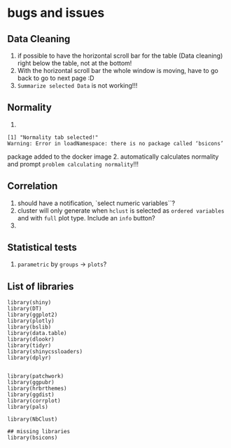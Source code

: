 # bugs and issues

## Data Cleaning
1. if possible to have the horizontal scroll bar for the table (Data cleaning) right below the table, not at the bottom!
2. With the horizontal scroll bar the whole window is moving, have to go back to go to next page :D 
3. `Summarize selected Data` is not working!!!

## Normality

1. 
```{r}
[1] "Normality tab selected!"
Warning: Error in loadNamespace: there is no package called ‘bsicons’
```

package added to the docker image
2. automatically calculates normality and prompt `problem calculating normality`!!!

## Correlation
1. should have a notification, `select numeric variables``?
2. cluster will only generate when `hclust` is selected as `ordered variables` and with `full` plot type. Include an `info` button?
3. 

## Statistical tests
1. `parametric` by `groups` -> `plots`?


## List of libraries

```
library(shiny)
library(DT)
library(ggplot2)
library(plotly)
library(bslib)
library(data.table)
library(dlookr)
library(tidyr)
library(shinycssloaders)
library(dplyr)


library(patchwork)
library(ggpubr)
library(hrbrthemes)
library(ggdist)
library(corrplot)
library(pals)

library(NbClust)

## missing libraries
library(bsicons)
```